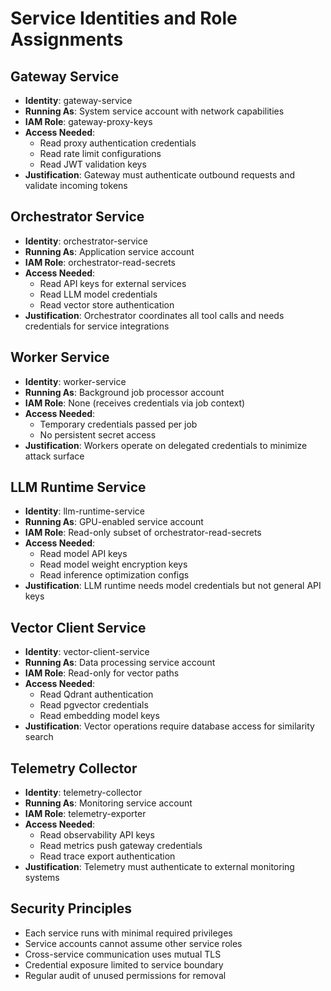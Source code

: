 # Service Identities and Role Assignments

## Gateway Service
- **Identity**: gateway-service
- **Running As**: System service account with network capabilities
- **IAM Role**: gateway-proxy-keys
- **Access Needed**:
  - Read proxy authentication credentials
  - Read rate limit configurations
  - Read JWT validation keys
- **Justification**: Gateway must authenticate outbound requests and validate incoming tokens

## Orchestrator Service
- **Identity**: orchestrator-service
- **Running As**: Application service account
- **IAM Role**: orchestrator-read-secrets
- **Access Needed**:
  - Read API keys for external services
  - Read LLM model credentials
  - Read vector store authentication
- **Justification**: Orchestrator coordinates all tool calls and needs credentials for service integrations

## Worker Service
- **Identity**: worker-service
- **Running As**: Background job processor account
- **IAM Role**: None (receives credentials via job context)
- **Access Needed**:
  - Temporary credentials passed per job
  - No persistent secret access
- **Justification**: Workers operate on delegated credentials to minimize attack surface

## LLM Runtime Service
- **Identity**: llm-runtime-service
- **Running As**: GPU-enabled service account
- **IAM Role**: Read-only subset of orchestrator-read-secrets
- **Access Needed**:
  - Read model API keys
  - Read model weight encryption keys
  - Read inference optimization configs
- **Justification**: LLM runtime needs model credentials but not general API keys

## Vector Client Service
- **Identity**: vector-client-service
- **Running As**: Data processing service account
- **IAM Role**: Read-only for vector paths
- **Access Needed**:
  - Read Qdrant authentication
  - Read pgvector credentials
  - Read embedding model keys
- **Justification**: Vector operations require database access for similarity search

## Telemetry Collector
- **Identity**: telemetry-collector
- **Running As**: Monitoring service account
- **IAM Role**: telemetry-exporter
- **Access Needed**:
  - Read observability API keys
  - Read metrics push gateway credentials
  - Read trace export authentication
- **Justification**: Telemetry must authenticate to external monitoring systems

## Security Principles
- Each service runs with minimal required privileges
- Service accounts cannot assume other service roles
- Cross-service communication uses mutual TLS
- Credential exposure limited to service boundary
- Regular audit of unused permissions for removal